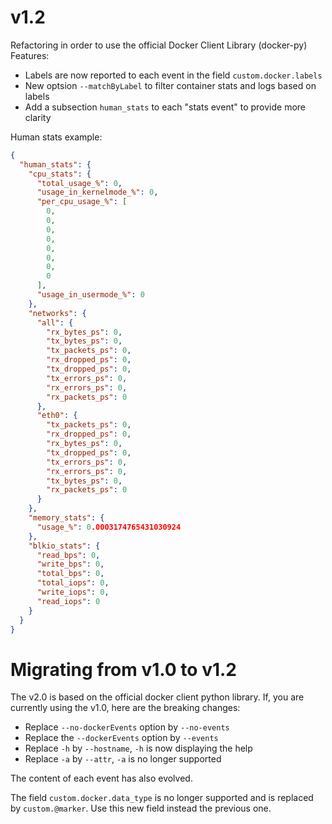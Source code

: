 # v1.2

Refactoring in order to use the official Docker Client Library (docker-py)
Features:

* Labels are now reported to each event in the field `custom.docker.labels` 
* New optsion `--matchByLabel` to filter container stats and logs based on labels
* Add a subsection `human_stats` to each "stats event" to provide more clarity


Human stats example:
```json
{
  "human_stats": {
    "cpu_stats": {
      "total_usage_%": 0,
      "usage_in_kernelmode_%": 0,
      "per_cpu_usage_%": [
        0,
        0,
        0,
        0,
        0,
        0,
        0,
        0
      ],
      "usage_in_usermode_%": 0
    },
    "networks": {
      "all": {
        "rx_bytes_ps": 0,
        "tx_bytes_ps": 0,
        "tx_packets_ps": 0,
        "rx_dropped_ps": 0,
        "tx_dropped_ps": 0,
        "tx_errors_ps": 0,
        "rx_errors_ps": 0,
        "rx_packets_ps": 0
      },
      "eth0": {
        "tx_packets_ps": 0,
        "rx_dropped_ps": 0,
        "rx_bytes_ps": 0,
        "tx_dropped_ps": 0,
        "tx_errors_ps": 0,
        "rx_errors_ps": 0,
        "tx_bytes_ps": 0,
        "rx_packets_ps": 0
      }
    },
    "memory_stats": {
      "usage_%": 0.0003174765431030924
    },
    "blkio_stats": {
      "read_bps": 0,
      "write_bps": 0,
      "total_bps": 0,
      "total_iops": 0,
      "write_iops": 0,
      "read_iops": 0
    }
  }
}
```
# Migrating from v1.0 to v1.2
The v2.0 is based on the official docker client python library.
If, you are currently using the v1.0, here are the breaking changes:

* Replace `--no-dockerEvents` option by `--no-events`
* Replace the `--dockerEvents` option by `--events`
* Replace `-h` by `--hostname`, `-h` is now displaying the help
* Replace `-a` by `--attr`, `-a` is no longer supported

The content of each event has also evolved.

The field `custom.docker.data_type` is no longer supported and is replaced 
by `custom.@marker`. Use this new field instead the previous one.

